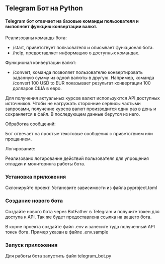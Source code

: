 ## Telegram Бот на Python

#### Telegram бот отвечает на базовые команды пользователя и выполняет функцию конвертации валют.

Реализованы команды бота:
- /start, приветствует пользователя и описывает функционал бота.
- /help, предоставляет информацию о доступных командах.

Функционал конвертации валют:
- /convert, команда позволяет пользователю конвертировать заданную сумму из одной валюты в другую. Например, команда /convert 100 USD to EUR показывает результат конвертации 100 долларов США в евро.

Для получения актуальных курсов валют используются API доступных источников. 
Чтобы не нагружать сторонние сервисы частыми запросами, получение курсов валют производится
один раз в день и сохраняется в файл. В последующем данные берутся из него.

Обработка сообщений:

Бот отвечает на простые текстовые сообщения с приветствием или прощанием.

Логирование:

Реализовано логирование действий пользователя для упрощения отладки и мониторинга работы бота.


### Установка приложения

Склонируйте проект.
Установите зависимости из файла pyproject.toml

### Создание нового бота

Создайте нового бота через BotFather в Telegram и получите токен для доступа к API.
Так же будет предоставлена ссылка на вашего бота.

В корне проекта создайте файл .env и занесите туда полученный API токен бота.
Пример указан в файле .env.sample

### Запуск приложения

Для работы бота запустить файл telegram_bot.py
